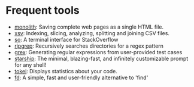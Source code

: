 # Frequent tools

- [monolith](https://github.com/Y2Z/monolith): Saving complete web pages as a single HTML file.
- [xsv](https://github.com/BurntSushi/xsv): Indexing, slicing, analyzing, splitting and joining CSV files.
- [so](https://github.com/samtay/so): A terminal interface for StackOverflow
- [ripgrep](https://github.com/BurntSushi/ripgrep): Recursively searches directories for a regex pattern
- [grex](https://github.com/pemistahl/grex): Generating regular expressions from user-provided test cases
- [starship](https://github.com/starship/starship): The minimal, blazing-fast, and infinitely customizable prompt for any shell!
- [tokei](https://github.com/XAMPPRocky/tokei): Displays statistics about your code.
- [fd](https://github.com/sharkdp/fd): A simple, fast and user-friendly alternative to 'find'

